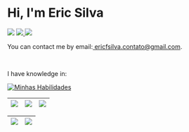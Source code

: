 <h1> Hi, I'm Eric Silva </h1>

<div> 
     <a href="https://instagram.com/ericfsilvaa?igshid=MzRlODBiNWFlZA==" target="_blank"><img src="https://img.shields.io/badge/-Instagram-%23E4405F?style=for-the-badge&logo=instagram&logoColor=white" target="_blank"></a> 
     <a href = "mailto:ericfsilva.contato@gmail.com"><img src="https://img.shields.io/badge/Gmail-D14836?style=for-the-badge&logo=gmail&logoColor=white" target="_blank"</a>
     <a href="https://www.linkedin.com/in/ericfsilvaa/" target="_blank"><img src="https://img.shields.io/badge/-LinkedIn-%230077B5?style=for-the-badge&logo=linkedin&logoColor=white" target="_blank"></a>
 </div>

<p>You can contact me by email:<a href="mailto:ericfsilva.contato@gmail.com"> ericfsilva.contato@gmail.com</a>.</p> 
<br>

<p>I have knowledge in: </p>
<div align="left">

[![Minhas Habilidades](https://skillicons.dev/icons?i=html,css,js,react,nodejs,python,mysql,git
)](https://skillicons.dev)

  </div>
  
  | ![](http://github-profile-summary-cards.vercel.app/api/cards/stats?username=ericfsilv&theme=nord_dark) | ![](http://github-profile-summary-cards.vercel.app/api/cards/repos-per-language?username=ericfsilv&hide=Html&theme=nord_dark) | ![](http://github-profile-summary-cards.vercel.app/api/cards/most-commit-language?username=ericfsilv&theme=nord_dark) |
| :-: | :-: | :-: |

| ![](http://github-profile-summary-cards.vercel.app/api/cards/profile-details?username=ericfsilv&theme=nord_dark) | ![](https://github-readme-streak-stats.herokuapp.com/?user=ericfsilv&hide_border=true&date_format=M%20j%5B%2C%20Y%5D&background=2D3742&stroke=2D3742&ring=6bbbca&fire=6bbbca&currStreakNum=fff&sideNums=6bbbca&currStreakLabel=6bbbca&sideLabels=fff&dates=fff) |
| :-: | :-: |
